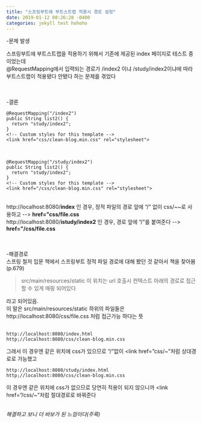 ```yaml
---
title: "스프링부트에 부트스트랩 적용시 경로 설정"
date: 2019-01-12 08:26:28 -0400
categories: jekyll test hohoho
---
```


-문제 발생

스프링부트에 부트스트랩을 적용하기 위해서 기존에 제공된 index 페이지로 테스트 중이었는데<br/>
@RequestMapping에서 입력되는 경로가 /index2 이냐 /study/index2이냐에 따라<br/>
부트스트랩이 적용됐다 안됐다 하는 문제를 겪었다<br/><br/><br/>

-결론
  
    @RequestMapping("/index2")
    public String list2() {
      return "study/index2";
    }
    <!-- Custom styles for this template -->
    <link href="css/clean-blog.min.css" rel="stylesheet">
<br/>

    @RequestMapping("/study/index2")
    public String list2() {
      return "study/index2";
    }
    <!-- Custom styles for this template -->
    <link href="/css/clean-blog.min.css" rel="stylesheet">
<br/>
http://localhost:8080/<B>index</B> 인 경우, 정적 파일의 경로 앞에 “/” 없이 css/~~로 사용하고 -->  <B>href="css/file.css</B><br/>
http://localhost:8080/<B>istudy/index2</B> 인 경우, 경로 앞에 “/”를 붙여준다 --> <B>href="/css/file.css</B><br/><br/><br/>


-해결경로<br/>
스프링 철저 입문 책에서 스프링부트 정적 파일 경로에 대해 봤던 것 같아서 책을 찾아봄(p.679)

>src/main/resources/static 이 위치는 url 호출시 컨텍스트 아래의 경로로 접근할 수 있게 매핑 되어있다<br/>

라고 되어있음.<br/>
이 말은 src/main/resources/static 하위의 파일들은 http://localhost:8080/css/file.css 처럼 접근가능 하다는 뜻<br/><br/>

    http://localhost:8080/index.html
    http;//localhost:8080/css/clean-blog.min.css
그래서 이 경우엔 같은 위치에 css가 있으므로 “/”없이 <link href=”css/~”처럼 상대경로로 가능했고<br/>


    http://localhost:8080/study/index.html
    http;//localhost:8080/css/clean-blog.min.css
이 경우엔 같은 위치에 css가 없으므로 당연히 적용이 되지 않으니까 <link href=”/css/~”처럼 절대경로로 바꿔준다<br/><br/>



*해결하고 보니 더 바보가 된 느낌이다(주륵)*




